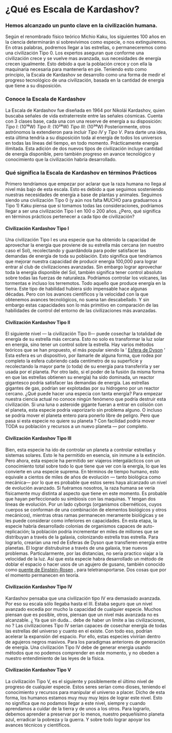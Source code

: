 # ¿Qué es Escala de Kardashov?

### Hemos alcanzado un punto clave en la civilización humana.

Según el renombrado físico teórico Michio Kaku, los siguientes 100 años en la ciencia determinarán si sobrevivimos como especie, o nos extinguiremos. En otras palabras, podremos llegar a las estrellas, o permaneceremos como una civilización Tipo 0. Los expertos aseguran que conforme una civilización crece y se vuelve mas avanzada, sus necesidades de energía crecen igualmente. Esto debido a que la población crece y con ella la maquinaria necesaria para mantenerla en pie. Teniendo esto como principio, la Escala de Kardashov se desarrollo como una forma de medir el progreso tecnológico de una civilización, basada en la cantidad de energía que tiene a su disposición.

### Conoce la Escala de Kardashov

La Escala de Kardashov fue diseñada en 1964 por Nikolái Kardashov, quien buscaba señales de vida extraterreste entre las señales cósmicas. Cuenta con 3 clases base, cada una con una reserve de energía a su disposición: _Tipo I_: (10¹⁶W) _Tipo II_: (10²⁶W) _Tipo III_: (10³⁶W) Posteriormente, otros astrónomos la extendieron para incluir _Tipo IV_ y _Tipo V_. Para darte una idea, esta última tendría a su disposición toda al energía de todos los universos en todas las líneas del tiempo, en todo momento. Prácticamente energía ilimitada. Esta adición de dos nuevos tipos de civilización incluye cantidad de energía disponible, pero también progreso en avance tecnológico y conocimiento que la civilización habría desarrollado.

### Qué significa la Escala de Kardashov en términos Prácticos

Primero tendríamos que empezar por aclarar que la raza humana no llega al nivel más bajo de esta escala. Esto es debido a que seguimos sosteniendo nuestras necesidades de energía a base de plantas y animales. Seguimos siendo una civilización Tipo 0 (y aún nos falta MUCHO para graduarnos a Tipo 1) Kaku piensa que si tomamos todas las consideraciones, podríamos llegar a ser una civilización Tipo I en 100 o 200 años. ¿Pero, qué significa en términos prácticos pertenecer a cada tipo de civilización?

#### Civilización Kardashov Tipo I

Una civilización Tipo I es una especie que ha obtenido la capacidad de aprovechar la energía que proviene de su estrella más cercana (en nuestro caso el Sol), recolectando y guardándola para poder satisfacer las demandas de energía de toda su población. Esto significa que tendríamos que mejorar nuestra capacidad de producir energía 100,000 para lograr entrar al club de civilizaciones avanzadas. Sin embargo lograr aprovechar toda la energía disponible del Sol, también significa tener control absoluto sobre todas las fuerzas de naturaleza. Podríamos controlar los volcanes, las tormentas e incluso los terremotos. Todo aquello que produce energía en la tierra. Este tipo de habilidad hubiera sido impensable hace algunas décadas. Pero con los avances científicos y la velocidad con la que obtenemos avances tecnológicos, no suena tan descabellado. Y sin embargo estas capacidades son lo más primitivo en comparación de las habilidades de control del entorno de las civilizaciones más avanzadas.

#### Civilización Kardashov Tipo II

El siguiente nivel — la civilización Tipo II— puede cosechar la totalidad de energía de su estrella más cercana. Esto no solo es transformar la luz solar en energia, sino tener un control sobre la estrella. Hay varios métodos teóricos que se han propuesto, el más popular siendo la ‘ [Esfera de Dyson](https://es.wikipedia.org/wiki/Esfera\_de\_Dyson) ‘ Esta esfera es un dispositivo, por llamarle de alguna forma, que rodea por completo la esfera cubriendo cada centímetro de su superficie y recolectando la mayor parte (o toda) de su energía para transferirla y ser usada por el planeta. Por otro lado, si el poder de la fusión (la misma forma en que las estrellas obtienen su energía) ha sido dominada, un reactor gigantesco podría satisfacer las demandas de energía. Las estrellas gigantes de gas, podrían ser explotadas por su hidrogeno por un reactor cercano. ¿Qué puede hacer una especia con tanta energía? Para empezar nuestra ciencia actual no conoce ningún fenómeno que podría destruir esta civilización. Si una luna o asteroide gigante fueran a entrar en colisión con el planeta, esta especie podría vaporizarlo sin problema alguno. O incluso se podría mover el planeta entero para ponerlo libre de peligro. Pero que pasa si esta especie no quiere su planeta ? Con facilidad podría mover TODA su población y recursos a un nuevo planeta — por completo.

#### Civilización Kardashov Tipo III

Bien, esta especie ha ido de controlar un planeta a controlar estrellas y sistemas solares. Esto le ha permitido en esencia, sin inmune a la extinción. Pero ahora, esta especie ha permitido ser viajeros intergalácticos con un conocimiento total sobre todo lo que tiene que ver con la energía, lo que les convierte en una especie suprema. En términos de tiempo humano, esto equivale a cientos de miles de años de evolución — tanto biológica como mecánica— por lo que es probable que estos seres haya alcanzado un nivel de evolución avanzado. Si fuéramos nosotros, la raza humana se vería físicamente muy distinta al aspecto que tiene en este momento. Es probable que hayan perfeccionado su simbiosis con las maquinas. Y tengan dos lineas de evolución. Por un lado cyborgs (organismos cibernéticos, cuyos cuerpos se conforman de una combinación de elementos biológicos y otros mecánicos), mientras otras ramas permanecen meramente biológicas y se les puede considerar como inferiores en capacidades. En esta etapa, la especie habría desarrollado colonias de organismos capaces de auto-replicación; la población podría incrementar en miles de millones que se distribuyan a través de la galaxia, colonizando estrella tras estrella. Para lograrlo, crearían una red de Esferas de Dyson que transfieren energía entre planetas. El lograr distrubuírse a través de una galaxia, trae nuevos problemas. Particularmente, por las distancias, no seria practico viajar a la velocidad de la luz. Así que esta especie habra desarrollado un método de doblar el espacio o hacer usos de un agujero de gusano, también conocido como [puente de Einstein-Rosen](https://es.wikipedia.org/wiki/Agujero\_de\_gusano) , para teletransportarse. Dos cosas que por el momento permanecen en teoría.

#### Civilización Kardashov Tipo IV

Kardashov pensaba que una civilización tipo IV era demasiado avanzada. Por eso su escala sólo llegaba hasta el III. Estaba seguro que un nivel avanzado excedía por mucho la capacidad de cualquier especie. Muchos piensan que es posible, otros, piensan que un nivel más avanzada no es alcanzable. ¿ Ya que sin duda… debe de haber un limite a las civilizaciones, no ? Las civilizaciones Tipo IV serian capaces de cosechar energía de todas las estrellas del universo y cuanto en el existe. Con todo eso, podrían acelerar la expansión del espacio. Por ello, estas especies vivirían dentro de agujeros negros masivos. Para los paradigmas anteriores de generación de energía. Una civilización Tipo IV debe de generar energia usando métodos que no podemos comprender en este momento, y no obeden a nuestro entendimiento de las leyes de la física.

#### Civilización Kardashov Tipo V

La civilización Tipo V, es el siguiente y posiblemente el último nivel de progreso de cualquier especie. Estos seres serían como dioses, teniendo el conocimiento y recursos para manipular el universo a placer. Dicho de esta forma, los humanos estamos muy muy muy lejos de lograr este nivel. Esto no significa que no podamos llegar a este nivel, siempre y cuando aprendamos a cuidar de la tierra y de unos a los otros. Para lograrlo, debemos aprender a preservar por lo menos, nuestro pequeñísimo planeta azul, erradicar la pobreza y la guerra. Y sobre todo lograr apoyar los avances técnicos y científicos.
